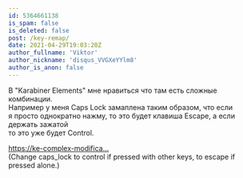 ```yaml
---
id: 5364661138
is_spam: false
is_deleted: false
post: /key-remap/
date: 2021-04-29T19:03:20Z
author_fullname: 'Viktor'
author_nickname: 'disqus_VVGXeYYlm8'
author_is_anon: false
---
```


<p>В "Karabiner Elements" мне нравиться что там есть сложные комбинации.<br>Например у меня Caps Lock замаплена таким образом, что если<br>я просто однократно нажму, то это будет клавиша Escape, а если держать зажатой<br>то это уже будет Control.</p><p><a href="https://ke-complex-modifications.pqrs.org/?q=capslock" rel="nofollow noopener" title="https://ke-complex-modifications.pqrs.org/?q=capslock">https://ke-complex-modifica...</a><br>(Change caps_lock to control if pressed with other keys, to escape if pressed alone.)</p>

